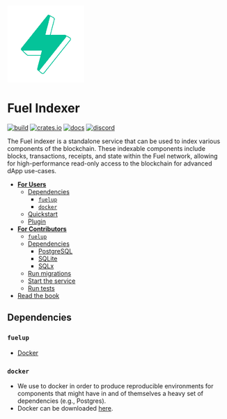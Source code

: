 ![Fuel Logo](./src/img/fuel.png "Fuel Logo")

# Fuel Indexer

[![build](https://github.com/FuelLabs/fuel-indexer/actions/workflows/ci.yml/badge.svg)](https://github.com/FuelLabs/fuel-indexer/actions/workflows/ci.yml)
[![crates.io](https://img.shields.io/crates/v/fuel-indexer?label=latest)](https://crates.io/crates/fuel-indexer)
[![docs](https://docs.rs/fuel-indexer/badge.svg)](https://docs.rs/fuel-indexer/)
[![discord](https://img.shields.io/badge/chat%20on-discord-orange?&logo=discord&logoColor=ffffff&color=7389D8&labelColor=6A7EC2)](https://discord.gg/xfpK4Pe)

The Fuel indexer is a standalone service that can be used to index various components of the blockchain. These indexable components include blocks, transactions, receipts, and state within the Fuel network, allowing for high-performance read-only access to the blockchain for advanced dApp use-cases.

- [**For Users**]()
  - [Dependencies](#dependencies)
    - [`fuelup`](#fuelup)
    - [`docker`]()
  - [Quickstart](#quickstart)
  - [Plugin](#forc-index)
- [**For Contributors**]()
  - [`fuelup`](#fuelup)
  - [Dependencies]()
    - [PostgreSQL](#postgresql)
    - [SQLite](#sqlite)
    - [SQLx](#sqlx)
  - [Run migrations](#run-migrations)
  - [Start the service](#start-the-service)
  - [Run tests](#run-tests)
- [Read the book](#documentation)

## Dependencies

### `fuelup`

- [Docker](https://docs.docker.com/engine/install/)

### `docker`

- We use to docker in order to produce reproducible environments for components that might have in and of themselves a heavy set of dependencies (e.g., Postgres).
- Docker can be downloaded [here](https://docs.docker.com/engine/install/).

<!--
## Documentation

Full documentation can be found in the [Fuel indexer book](https://fuellabs.github.io/fuel-indexer).

## Setup

### Dependencies

The Fuel indexer is built in Rust and also uses `cargo`. The easiest way to get both is to use `rustup`, Rust's toolchain installer. Installing Rust using `rustup` will also install `cargo`.

On Linux and macOS systems, this is done as follows:

```bash
curl https://sh.rustup.rs -sSf | sh
```

It will download a script, and start the installation. If everything goes well, you’ll see this appear:

```text
Rust is installed now. Great!
```

On Windows, download and run [rustup-init.exe](https://win.rustup.rs/). It will start the installation in a console and present the above message on success.

After this, you can use the rustup command to also install beta or nightly channels for Rust and Cargo.

For other installation options and information, visit the [install](https://www.rust-lang.org/tools/install) page of the Rust website.

Alternatively, you can [build Cargo from source.](https://github.com/rust-lang/cargo#compiling-from-source)

### `fuelup`

We recommend that you use the Fuel indexer through [`forc`, the Fuel orchestrator](https://fuellabs.github.io/sway/master/forc/index.html). You can get `forc` (and other Fuel components) by way of [`fuelup`, the Fuel toolchain manager](https://fuellabs.github.io/fuelup/latest). Install `fuelup` by running the following command, which downloads and runs the installation script.

```bash
curl --proto '=https' --tlsv1.2 -sSf https://fuellabs.github.io/fuelup/fuelup-init.sh | sh
```

### Database

At this time, the Fuel indexer requires the use of a database. We currently support two database options: PostgreSQL and SQLite. PostgreSQL is a database solution with a complex feature set and requires a database server. SQLite is an embedded database solution with a simpler set of features and can be setup and moved to different systems.

#### PostgreSQL

> Note: The following explanation is for demonstration purposes only. A production setup should use secure users, permissions, and passwords.

On macOS systems, you can install PostgreSQL through Homebrew. If it isn't present on your system, you can install it according to the [instructions](https://brew.sh/). Once installed, you can add PostgreSQL to your system by running `brew install postgresql`. You can then start the service through `brew services start postgresql`. You'll need to create a database for your index data, which you can do by running `createdb [DATABASE_NAME]`. You may also need to create the `postgres` role; you can do so by running `createuser -s postgres`.

For Linux-based systems, the installation process is similar. First, you should install PostgreSQL according to your distribution's instructions. Once installed, there should be a new `postgres` user account; you can switch to that account by running `sudo -i -u postgres`. After you have switched accounts, you may need to create a `postgres` database role by running `createuser --interactive`. You will be asked a few questions; the name of the role should be `postgres` and you should elect for the new role to be a superuser. Finally, you can create a database by running `createdb [DATABASE_NAME]`.

In either case, your PostgreSQL database should now be accessible at `postgres://postgres@127.0.0.1:5432/[DATABASE_NAME]`.

##### SQLite

On macOS systems, you can install SQLite through Homebrew. If it isn't present on your system, you can install it according to the [instructions](https://brew.sh/). Once installed, you can add SQLite to your system by running `brew install sqlite`. You can create a database by running `sqlite3 [DATABASE_FILE_PATH]`.

For Linux-based systems, you should first install SQLite according to the instructions for your distribution. Once installed, you can create a database by running `sqlite3 [DATABASE_FILE_PATH]`.

In either case, your SQLite database is now accessible at `sqlite://[DATABASE_FILE_PATH]`.

##### SQLx

After setting up your database, you should install `sqlx-cli` in order to run migrations for your indexer service; you can do so by running `cargo install sqlx-cli --features postgres,sqlite`. Once installed, you can run the migrations by running the following command after changing `DATABASE_URL` to match your setup. For example:

```sh
DATABASE_URL=sqlite://indexer_database.db bash scripts/run_migrations.bash
```

### Fuel Node

As mentioned before, the Fuel indexer indexes data from the Fuel blockchain; thus, the indexer needs to connect to a Fuel node in order to process, transform, and save blockchain data. Once `fuelup` has been installed, you can run a Fuel node locally by running `fuel-core run`.

### `forc index`

You can find all the available Fuel indexer commands by running `forc index`.

```text
❯ forc index
Fuel Index Orchestrator

USAGE:
    forc-index <SUBCOMMAND>

OPTIONS:
    -h, --help       Print help information
    -V, --version    Print version information

SUBCOMMANDS:
    build     Build an index
    check     Get status checks on all indexer components
    deploy    Deploy an index asset bundle to a remote or locally running indexer server
    help      Print this message or the help of the given subcommand(s)
    init      Create a new indexer project in the current directory
    new       Create a new indexer project in a new directory
    remove    Stop and remove a running index
    start     Start a local indexer service
```

## Building from Source

### Clone repository

```bash
git clone git@github.com:FuelLabs/fuel-indexer.git
```

### Run migrations

```bash
DATABASE_URL=postgres://postgres@localhost bash scripts/run_migrations.bash
```

### Start the service

```bash
cargo run --bin fuel-indexer
```

### Run tests

```txt
cargo test --locked --workspace --all-features --all-targets
```

## Quickstart

A cursory explanation on how to get up and running with an index in 5 minutes

> This Quickstart will assume that you've:
>
> - Read over [Getting Started](./../getting-started/index.md)
> - Have installed all relevant [system](./../getting-started/system-dependencies.md) dependencies
> - Have installed all relevant [application](./../getting-started/application-dependencies.md) dependencies
> - Have already created a Fuel project according to [the recommended project structure](./../getting-started/fuel-indexer-project.md)
> - Have installed the [`forc index`](http://localhost:3000/plugins/forc-index.html) plugin via [`fuelup`](http://localhost:3000/getting-started/application-dependencies/fuelup.html)

## What we'll do

In this Quickstart we're going to write a simple Sway 🌴 smart contract, then
build and deploy and index that saves events from this contract into a database.

- [Writing a contract](#writing-a-contract)
- [Create and deploy an index](#create-and-deploy-an-index)
  - [Initializing an index](#1-initialize-a-new-index-project)
  - [GraphQL data models](#2-graphql-data-models)
  - [Update index manifest](#3-update-index-manifest)
  - [Write your index code](#4-write-your-index-code)
  - [Compile the index](#5-compile-the-index)
  - [Start the index service & deploy your index](#6-start-the-service--deploy-your-index)

## What you'll need

For this Quickstart we'll need a few components that include Docker, Postgres,
and the Fuel Indexer service. In order to see which components you have
installed already, simply use the `forc index check` command, which will check
for these executables in your `$PATH`.

```text
➜  forc index check

❌ Could not connect to indexers service: error sending request for url (http://127.0.0.1:29987/api/health): error trying to connect: tcp connect error: Connection refused (os error 61)

+--------+------------------------+----------------------------------------------------------------------------+
| Status |       Component        |                                  Details                                   |
+--------+------------------------+----------------------------------------------------------------------------+
|   ✅   | fuel-indexer binary    |  Found 'fuel-indexer' at '/Users/rashad/.fuelup/bin/fuel-indexer'          |
+--------+------------------------+----------------------------------------------------------------------------+
|   ⛔️   | fuel-indexer service   |  Failed to detect a locally running fuel-indexer service at Port(29987).   |
+--------+------------------------+----------------------------------------------------------------------------+
|   ✅   | psql                   |  Found 'psql' at '/usr/local/bin/psql'                                     |
+--------+------------------------+----------------------------------------------------------------------------+
|   ✅   | sqlite                 |  Found 'sqlite' at '/usr/bin/sqlite3'                                      |
+--------+------------------------+----------------------------------------------------------------------------+
|   ✅   | fuel-core              |  Found 'fuel-core' at '/Users/rashad/.fuelup/bin/fuel-core'                |
+--------+------------------------+----------------------------------------------------------------------------+
|   ✅   | docker                 |  Found 'docker' at '/usr/local/bin/docker'                                 |
+--------+------------------------+----------------------------------------------------------------------------+
|   ✅   | fuelup                 |  Found 'fuelup' at '/Users/rashad/.fuelup/bin/fuelup'                      |
+--------+------------------------+----------------------------------------------------------------------------+
|   ✅   | wasm-snip              |  Found 'wasm-snip' at '/Users/rashad/.cargo/bin/wasm-snip'                 |
+--------+------------------------+----------------------------------------------------------------------------+
```

----

### Writing a contract

`cd contracts/ && forc new greeting`

Write a "greeting" type of Sway smart contract.

```sway
// src/main.sw
contract;

use std::logging::log;

struct Person {
    name: str[32],
}

struct Greeting {
    id: u64,
    greeting: str[32],
    person: Person,
}

abi Greet {
    fn new_greeting(id: u64, greeting: str[32], person_name: str[32]);
}

impl Greet for Contract {
    fn new_greeting(id: u64, greeting: str[32], person_name: str[32]) {
        log(Greeting{ id, greeting, person: Person{ name: person_name }});
    }
}

```

> Compile your smart contract with [`forc build`](https://fuellabs.github.io/sway/v0.31.2/forc/commands/forc_build.html), which will build the ABI JSON asset required by your index.

## Create and deploy an index

This consists of a few small parts:

1. Initializing a new index project.
2. Defining the structure of your data models and queries via GraphQL schema.
3. Specifying an index _manifest_: a YAML file used to configure your index at compile-time and run-time.
4. Writing the actual code to index events.
5. Compiling your new index code to a WebAssembly binary.
6. Kicking off a local indexer service and deploying your newly created index

> Below we're using the `forc index` plugin provided by [`forc`](https://fuellabs.github.io/sway/v0.31.1/forc/plugins/index.html).

### 1. Initialize a new index project

```bash
➜ mkdir indexer

➜ cd indexer/ && forc index new hello-index

➜ cd hello-index

➜ hello-index tree .
.
├── Cargo.toml
├── hello_index.manifest.yaml
├── schema
│   └── hello_index.schema.graphql
└── src
    └── lib.rs

2 directories, 4 files
```

### 2. GraphQL data models

If you open up `hello-index/schema/hello_index.schema.graphql`

```graphql
schema {
    query: QueryRoot
}

type QueryRoot {
    greeting: Greeting
    greeter: Greeter
}

# Calling this `Greeter` so as to not clash with `Person` in the contract
type Greeter {
    id: ID!
    name: Charfield!
    first_seen: UInt8!
    last_seen: UInt8!
}

# Calling this `Salutation` so as to not clash with `Greeting` in the contract
type Salutation {
    id: ID!
    message_hash: Bytes32!
    message: Charfield!
    greeter: Greeter!
    first_seen: UInt8!
    last_seen: UInt8!
}
```

### 3. Update index manifest

If you open up `hello-index/hello_index.manifest.yaml`

```yaml
namespace: fuel_examples
identifier: hello_index
contract_id: ~
# ABI files are _not_ required. However, in this example, since we already wrote
# and compiled our smart contract, we'll include it's ABI JSON output here.. Note
# that we are using assets located in the examples directory of the fuel-indexer
# repository
abi: examples/hello-world/contracts/greeting/out/debug/greeting-abi.json
start_block: 1
report_metrics: true
graphql_schema: examples/hello-world/schema/hello_index.schema.graphql
module:
  wasm: ~
```

> Note that we haven't added a `module` parameter to our manifest yet because we haven't actually built a WASM module yet.

### 4. Write your index code

If you open up your index library at `hello-index/src/lib.rs`

```rust
//! A "Hello World" type of program for the Fuel Indexer service.
//!
//! Build this example's WASM module using the following command. Note that a
//! wasm32-unknown-unknown target will be required.
//!
//! ```bash
//! cargo build -p hello-index --release --target wasm32-unknown-unknown
//! ```
//!
//! Start a local test Fuel node
//!
//! ```bash
//! cargo run --bin fuel-node
//! ```
//!
//! With your database backend set up, now start your fuel-indexer binary using the
//! assets from this example:
//!
//! ```bash
//! cargo run --bin fuel-indexer -- --manifest examples/hello-world/hello_index.manifest.yaml
//! ```
//!
//! Now trigger an event.
//!
//! ```bash
//! cargo run --bin hello-bin
//! ```

extern crate alloc;
use fuel_indexer_macros::indexer;
use fuel_indexer_plugin::prelude::*;

#[indexer(manifest = "examples/hello-world/hello_index.manifest.yaml")]
mod hello_world_index {

    fn index_logged_greeting(event: Greeting, block: BlockData) {
        // Since all events require a u64 ID field, let's derive an ID using the
        // name of the person in the Greeting
        let greeter_id = first8_bytes_to_u64(&event.person.name.to_string());

        // Here we 'get or create' a Salutation based on the ID of the event
        // emitted in the LogData receipt of our smart contract
        let greeting = match Salutation::load(event.id) {
            Some(mut g) => {
                // If we found an event, let's use block height as a proxy for time
                g.last_seen = block.height;
                g
            }
            None => {
                // If we did not already have this Saluation stored in the database. Here we
                // show how you can use the Charfield type to store strings with length <= 255
                let message =
                    format!("{} 👋, my name is {}", &event.greeting, &event.person.name);

                Salutation {
                    id: event.id,
                    message_hash: first32_bytes_to_bytes32(&message),
                    message,
                    greeter: greeter_id,
                    first_seen: block.height,
                    last_seen: block.height,
                }
            }
        };

        // Here we do the same with Greeter that we did for Saluation -- if we have an event
        // already saved in the database, load it and update it. If we do not have this Greeter
        // in the database then create one
        let greeter = match Greeter::load(greeter_id) {
            Some(mut g) => {
                g.last_seen = block.height;
                g
            }
            None => Greeter {
                id: greeter_id,
                first_seen: block.height,
                name: event.person.name.to_string(),
                last_seen: block.height,
            },
        };

        // Both entity saves will occur in the same transaction
        greeting.save();
        greeter.save();
    }
}
```

### 5. Compile the index

```bash
cd indexer/hello-index

forc index build --manifest hello_index.manifest.yaml
```

> IMPORTANT: As of this writing, there is a small bug in newly built Fuel indexer WASM modules that produces a WASM runtime error due an errant upstream dependency. For now, a quick workaround requires using `wasm-snip` to remove the errant symbols from the WASM module. More info can be found in the related script [here](https://github.com/FuelLabs/fuel-indexer/blob/master/scripts/stripper.bash).
>
>
> IMPORTANT: Be sure to add your new WASM module to your index manifest as shown below.

```yaml
namespace: fuel_examples
identifier: hello_index
abi: examples/hello-world/contracts/greeting/out/debug/greeting-abi.json
start_block: 1
graphql_schema: examples/hello-world/schema/hello_world.schema.graphql
module:
  wasm: target/wasm32-unknown-unknown/release/hello_index.wasm
```

### 6. Start the service & deploy your index

> IMPORTANT: You should already have Postgres running by now.

```bash
# Go back to the repository root
➜ cd fuel-indexer/

# Start a local fuel node
➜  cargo run --bin fuel-node

# Start a local indexer service
➜  forc index start --background 2>/dev/null

# Deploy your index to the local service using test authentication
➜  forc index deploy --manifest hello_index.manifest.yaml
```

If successful, your output should resemble:

```text
➜  forc index deploy --manifest forc_index.manifest.yaml

🚀 Deploying index at hello_index.manifest.yaml to 'http://127.0.0.1:29987/api/index/fuel/hello_index'
{
  "assets": [
    {
      "digest": "d797e33a3d3bbc4d93c7ec09980c220b1243e0ffcd9107b6e13b61cb7704d5ec",
      "id": 1,
      "index_id": 1,
      "version": 1
    },
    {
      "digest": "c5af6d278e29efd47a0493de73509bf4329ca58e47d337d0cc368e0a1f110cb9",
      "id": 1,
      "index_id": 1,
      "version": 1
    },
    {
      "digest": "b32879df38991e7b4f19ed02e394e2d31396cf1fa5ba14429e2af50dfca18cc7",
      "id": 1,
      "index_id": 1,
      "version": 1
    }
  ],
  "success": "true"
}

✅ Successfully deployed index at hello_index.manifest.yaml to http://127.0.0.1:29987/api/index/fuel/hello_index
```

## Generating test data

Now that we've successfully deployed our index, let's make a few calls to our Sway contract in order to produce a few events, and index some data.

```bash

# Go back to the repository root
➜ cd fuel-indexer/

# Run the test data generator for this example
➜ cargo run --bin hello-bin
```

> One contract call will be made, and one event will be emitted to be indexed.
You can continue running this command to generate more data.

----

## Querying for indexed events

After you've successfully completed all six of the aforementioned steps, you can trigger some test events simply by calling the `new_greeting()` method of your Sway contract. This will produce blocks, transactions, and receipts, which will be emitted by your local Fuel node. These events will be picked up by the indexer and subsequently indexed according to the index that you've deployed. Once you have a few indexed events, you can query the indexer for the data that you wish to receive.

### Query for all records of a type

```sh
➜ curl -X POST http://127.0.0.1:29987/api/graph/fuel_examples \
   -H 'content-type: application/json' \
   -d '{"query": "query { greeter { id name first_seen last_seen }}", "params": "b"}' \
| json_pp
  % Total    % Received % Xferd  Average Speed   Time    Time     Time  Current
                                 Dload  Upload   Total   Spent    Left  Speed
100   364  100   287  100    77   6153   1650 --:--:-- --:--:-- --:--:--  9100
[
   {
      "first_seen" : 4,
      "id" : 2314885811371338051,
      "last_seen" : 4,
      "name" : "Ciara"
   },
   {
      "first_seen" : 6,
      "id" : 2314885532299390017,
      "last_seen" : 6,
      "name" : "Alex"
   },
   {
      "first_seen" : 8,
      "id" : 7957705993296504916,
      "last_seen" : 8,
      "name" : "Thompson"
   },
   {
      "first_seen" : 10,
      "id" : 2314885530822735425,
      "last_seen" : 10,
      "name" : "Ava"
   }
]
``` -->